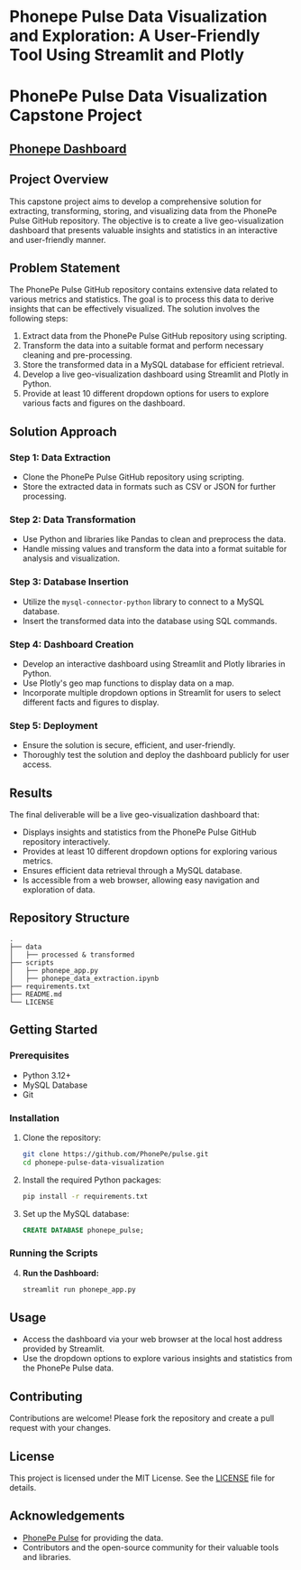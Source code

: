 # Phonepe Pulse Data Visualization and Exploration: A User-Friendly Tool Using Streamlit and Plotly

# PhonePe Pulse Data Visualization Capstone Project  

##  [Phonepe Dashboard](https://phonepe-pulse-viveks-ds.streamlit.app/)


## Project Overview

This capstone project aims to develop a comprehensive solution for extracting, transforming, storing, and visualizing data from the PhonePe Pulse GitHub repository. The objective is to create a live geo-visualization dashboard that presents valuable insights and statistics in an interactive and user-friendly manner.

## Problem Statement

The PhonePe Pulse GitHub repository contains extensive data related to various metrics and statistics. The goal is to process this data to derive insights that can be effectively visualized. The solution involves the following steps:

1. Extract data from the PhonePe Pulse GitHub repository using scripting.
2. Transform the data into a suitable format and perform necessary cleaning and pre-processing.
3. Store the transformed data in a MySQL database for efficient retrieval.
4. Develop a live geo-visualization dashboard using Streamlit and Plotly in Python.
5. Provide at least 10 different dropdown options for users to explore various facts and figures on the dashboard.

## Solution Approach

### Step 1: Data Extraction

- Clone the PhonePe Pulse GitHub repository using scripting.
- Store the extracted data in formats such as CSV or JSON for further processing.

### Step 2: Data Transformation

- Use Python and libraries like Pandas to clean and preprocess the data.
- Handle missing values and transform the data into a format suitable for analysis and visualization.

### Step 3: Database Insertion

- Utilize the `mysql-connector-python` library to connect to a MySQL database.
- Insert the transformed data into the database using SQL commands.

### Step 4: Dashboard Creation

- Develop an interactive dashboard using Streamlit and Plotly libraries in Python.
- Use Plotly's geo map functions to display data on a map.
- Incorporate multiple dropdown options in Streamlit for users to select different facts and figures to display.

### Step 5: Deployment

- Ensure the solution is secure, efficient, and user-friendly.
- Thoroughly test the solution and deploy the dashboard publicly for user access.

## Results

The final deliverable will be a live geo-visualization dashboard that:
- Displays insights and statistics from the PhonePe Pulse GitHub repository interactively.
- Provides at least 10 different dropdown options for exploring various metrics.
- Ensures efficient data retrieval through a MySQL database.
- Is accessible from a web browser, allowing easy navigation and exploration of data.

## Repository Structure

```plaintext
.
├── data
│   ├── processed & transformed
├── scripts
│   ├── phonepe_app.py
│   ├── phonepe_data_extraction.ipynb
├── requirements.txt
├── README.md
└── LICENSE
```

## Getting Started

### Prerequisites

- Python 3.12+
- MySQL Database
- Git

### Installation

1. Clone the repository:
   ```sh
   git clone https://github.com/PhonePe/pulse.git
   cd phonepe-pulse-data-visualization
   ```

2. Install the required Python packages:
   ```sh
   pip install -r requirements.txt
   ```

3. Set up the MySQL database:
   ```sql
   CREATE DATABASE phonepe_pulse;
   ```

### Running the Scripts

4. **Run the Dashboard:**
   ```sh
   streamlit run phonepe_app.py
   ```

## Usage

- Access the dashboard via your web browser at the local host address provided by Streamlit.
- Use the dropdown options to explore various insights and statistics from the PhonePe Pulse data.

## Contributing

Contributions are welcome! Please fork the repository and create a pull request with your changes.

## License

This project is licensed under the MIT License. See the [LICENSE](LICENSE) file for details.

## Acknowledgements

- [PhonePe Pulse](https://github.com/PhonePe/pulse) for providing the data.
- Contributors and the open-source community for their valuable tools and libraries.


